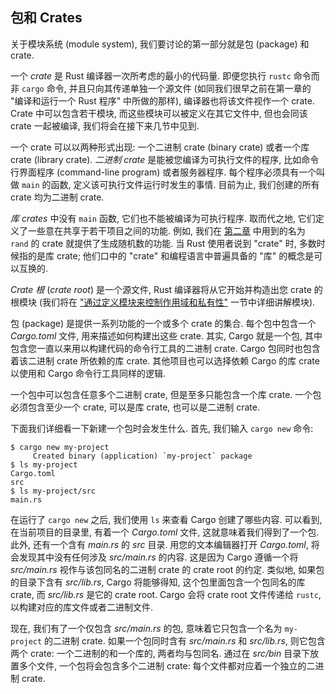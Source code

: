 ## 包和 Crates

关于模块系统 (module system), 我们要讨论的第一部分就是包 (package) 和 crate.

一个 *crate* 是 Rust 编译器一次所考虑的最小的代码量. 即便您执行 `rustc` 命令而非
`cargo` 命令, 并且只向其传递单独一个源文件 (如同我们很早之前在第一章的
"编译和运行一个 Rust 程序" 中所做的那样), 编译器也将该文件视作一个 crate.
Crate 中可以包含若干模块, 而这些模块可以被定义在其它文件中, 但也会同该 crate
一起被编译, 我们将会在接下来几节中见到.

一个 crate 可以以两种形式出现: 一个二进制 crate (binary crate) 或者一个库 crate
(library crate). *二进制 crate* 是能被您编译为可执行文件的程序, 比如命令行界面程序
(command-line program) 或者服务器程序. 每个程序必须具有一个叫做 `main`
的函数, 定义该可执行文件运行时发生的事情. 目前为止, 我们创建的所有 crate
均为二进制 crate.

*库 crates* 中没有 `main` 函数, 它们也不能被编译为可执行程序. 取而代之地,
它们定义了一些意在共享于若干项目之间的功能. 例如, 我们在
[第二章][rand]<!-- ignore --> 中用到的名为 `rand` 的 crate 就提供了生成随机数的功能.
当 Rust 使用者说到 "crate" 时, 多数时候指的是库 crate; 他们口中的 "crate"
和编程语言中普遍具备的 "库" 的概念是可以互换的.

*Crate 根* (*crate root*) 是一个源文件, Rust 编译器将从它开始并构造出您 crate
的根模块 (我们将在 ["通过定义模块来控制作用域和私有性"][modules]<!-- ignore -->
一节中详细讲解模块).

包 (package) 是提供一系列功能的一个或多个 crate 的集合. 每个包中包含一个
*Cargo.toml* 文件, 用来描述如何构建出这些 crate. 其实, Cargo 就是一个包,
其中包含您一直以来用以构建代码的命令行工具的二进制 crate.
Cargo 包同时也包含着该二进制 crate 所依赖的库 crate. 其他项目也可以选择依赖
Cargo 的库 crate 以使用和 Cargo 命令行工具同样的逻辑.

一个包中可以包含任意多个二进制 crate, 但是至多只能包含一个库 crate.
一个包必须包含至少一个 crate, 可以是库 crate, 也可以是二进制 crate.

下面我们详细看一下新建一个包时会发生什么. 首先, 我们输入 `cargo new` 命令:

```console
$ cargo new my-project
     Created binary (application) `my-project` package
$ ls my-project
Cargo.toml
src
$ ls my-project/src
main.rs
```

在运行了 `cargo new` 之后, 我们使用 `ls` 来查看 Cargo 创建了哪些内容. 可以看到,
在当前项目的目录里, 有着一个 *Cargo.toml* 文件, 这就意味着我们得到了一个包.
此外, 还有一个含有 *main.rs* 的 *src* 目录. 用您的文本编辑器打开 *Cargo.toml*,
将会发现其中没有任何涉及 *src/main.rs* 的内容. 这是因为 Cargo 遵循一个将
*src/main.rs* 视作与该包同名的二进制 crate 的 crate root 的约定. 类似地, 
如果包的目录下含有 *src/lib.rs*, Cargo 将能够得知, 这个包里面包含一个包同名的库
crate, 而 *src/lib.rs* 是它的 crate root. Cargo 会将 crate root 文件传递给
`rustc`, 以构建对应的库文件或者二进制文件.

现在, 我们有了一个仅包含 *src/main.rs* 的包, 意味着它只包含一个名为 `my-project`
的二进制 crate. 如果一个包同时含有 *src/main.rs* 和 *src/lib.rs*, 则它包含两个
crate: 一个二进制的和一个库的, 两者均与包同名. 通过在 *src/bin* 目录下放置多个文件,
一个包将会包含多个二进制 crate: 每个文件都对应着一个独立的二进制 crate.

[modules]: ch07-02-defining-modules-to-control-scope-and-privacy.html
[rand]: ch02-00-guessing-game-tutorial.html#generating-a-random-number
